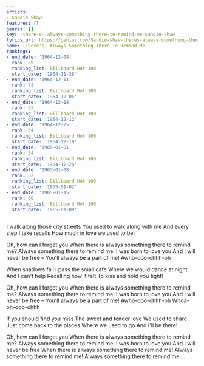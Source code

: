 ```yaml
---
artists:
- Sandie Shaw
features: []
genres: []
key: -there-s--always-something-there-to-remind-me-sandie-shaw
lyrics_url: https://genius.com/Sandie-shaw-theres-always-something-there-to-remind-me-lyrics
name: (There's) Always Something There To Remind Me
rankings:
- end_date: '1964-12-04'
  rank: 89
  ranking_list: Billboard Hot 100
  start_date: '1964-11-28'
- end_date: '1964-12-11'
  rank: 73
  ranking_list: Billboard Hot 100
  start_date: '1964-12-05'
- end_date: '1964-12-18'
  rank: 65
  ranking_list: Billboard Hot 100
  start_date: '1964-12-12'
- end_date: '1964-12-25'
  rank: 54
  ranking_list: Billboard Hot 100
  start_date: '1964-12-19'
- end_date: '1965-01-01'
  rank: 54
  ranking_list: Billboard Hot 100
  start_date: '1964-12-26'
- end_date: '1965-01-08'
  rank: 52
  ranking_list: Billboard Hot 100
  start_date: '1965-01-02'
- end_date: '1965-01-15'
  rank: 60
  ranking_list: Billboard Hot 100
  start_date: '1965-01-09'
---
```

I walk along those city streets
You used to walk along with me
And every step I take recalls
How much in love we used to be!

Oh, how can I forget you
When there is always something there to remind me?
Always something there to remind me!
I was born to love you
And I will never be free –
You'll always be a part of me!
Awho-ooo-ohhh-oh

When shadows fall
I pass the small cafe
Where we would dance at night
And I can't help
Recalling how it felt
To kiss and hold you tight!

Oh, how can I forget you
When there is always something there to remind me?
Always something there to remind me!
I was born to love you
And I will never be free –
You'll always be a part of me!
Awho-ooo-ohhh-oh
Whoa-oh-ooo-ohhh

If you should find you miss
The sweet and tender love
We used to share
Just come back to the places
Where we used to go
And I'll be there!

Oh, how can I forget you
When there is always something there to remind me?
Always something there to remind me!
I was born to love you
And I will never be free
When there is always something there to remind me!
Always something there to remind me!
Always something there to remind me . .

